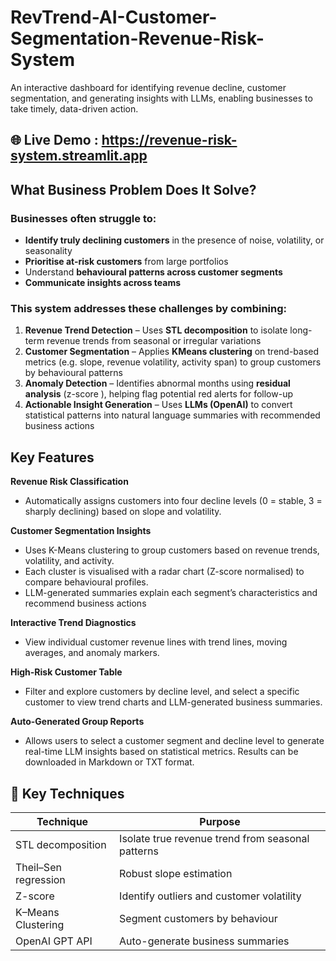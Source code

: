 # RevTrend-AI-Customer-Segmentation-Revenue-Risk-System
An interactive dashboard for identifying revenue decline, customer segmentation, and generating insights with LLMs, enabling businesses to take timely, data-driven action.

## 🌐 Live Demo : https://revenue-risk-system.streamlit.app

## What Business Problem Does It Solve?
### Businesses often struggle to:

- **Identify truly declining customers** in the presence of noise, volatility, or seasonality
- **Prioritise at-risk customers** from large portfolios
- Understand **behavioural patterns across customer segments**
- **Communicate insights across teams**

### This system addresses these challenges by combining:
1. **Revenue Trend Detection** – Uses **STL decomposition** to isolate long-term revenue trends from seasonal or irregular variations
2. **Customer Segmentation** – Applies **KMeans clustering** on trend-based metrics (e.g. slope, revenue volatility, activity span) to group customers by behavioural patterns
3. **Anomaly Detection** – Identifies abnormal months using **residual analysis** (z-score ), helping flag potential red alerts for follow-up
4. **Actionable Insight Generation** – Uses **LLMs (OpenAI)** to convert statistical patterns into natural language summaries with recommended business actions

## Key Features
**Revenue Risk Classification**

- Automatically assigns customers into four decline levels (0 = stable, 3 = sharply declining) based on slope and volatility.

 **Customer Segmentation Insights**

- Uses K-Means clustering to group customers based on revenue trends, volatility, and activity.
- Each cluster is visualised with a radar chart (Z-score normalised) to compare behavioural profiles.
- LLM-generated summaries explain each segment’s characteristics and recommend business actions

**Interactive Trend Diagnostics**

- View individual customer revenue lines with trend lines, moving averages, and anomaly markers.

**High-Risk Customer Table**

- Filter and explore customers by decline level, and select a specific customer to view trend charts and LLM-generated business summaries.

**Auto-Generated Group Reports**

- Allows users to select a customer segment and decline level to generate real-time LLM insights based on statistical metrics. Results can be downloaded in Markdown or TXT format.
  
## 🧠 Key Techniques
| Technique              | Purpose                                           |
| ---------------------- | ------------------------------------------------- |
| STL decomposition       | Isolate true revenue trend from seasonal patterns |
| Theil–Sen regression   | Robust slope estimation                           |
| Z-score              | Identify outliers and customer volatility         |
| K–Means Clustering   | Segment customers by behaviour                    |
| OpenAI GPT API       | Auto-generate business summaries                  |
